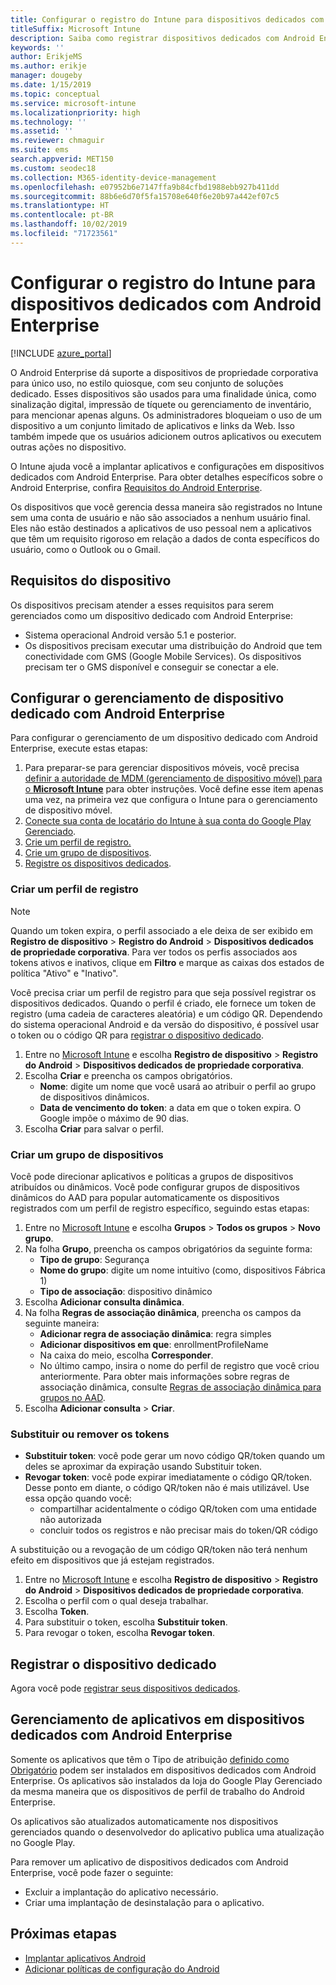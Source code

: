 ```yaml
---
title: Configurar o registro do Intune para dispositivos dedicados com Android Enterprise
titleSuffix: Microsoft Intune
description: Saiba como registrar dispositivos dedicados com Android Enterprise no Intune.
keywords: ''
author: ErikjeMS
ms.author: erikje
manager: dougeby
ms.date: 1/15/2019
ms.topic: conceptual
ms.service: microsoft-intune
ms.localizationpriority: high
ms.technology: ''
ms.assetid: ''
ms.reviewer: chmaguir
ms.suite: ems
search.appverid: MET150
ms.custom: seodec18
ms.collection: M365-identity-device-management
ms.openlocfilehash: e07952b6e7147ffa9b84cfbd1988ebb927b411dd
ms.sourcegitcommit: 88b6e6d70f5fa15708e640f6e20b97a442ef07c5
ms.translationtype: HT
ms.contentlocale: pt-BR
ms.lasthandoff: 10/02/2019
ms.locfileid: "71723561"
---
```

# <a name="set-up-intune-enrollment-of-android-enterprise-dedicated-devices"></a>Configurar o registro do Intune para dispositivos dedicados com Android Enterprise

[!INCLUDE [azure_portal](../includes/azure_portal.md)]

O Android Enterprise dá suporte a dispositivos de propriedade corporativa para único uso, no estilo quiosque, com seu conjunto de soluções dedicado. Esses dispositivos são usados para uma finalidade única, como sinalização digital, impressão de tíquete ou gerenciamento de inventário, para mencionar apenas alguns. Os administradores bloqueiam o uso de um dispositivo a um conjunto limitado de aplicativos e links da Web. Isso também impede que os usuários adicionem outros aplicativos ou executem outras ações no dispositivo.

O Intune ajuda você a implantar aplicativos e configurações em dispositivos dedicados com Android Enterprise. Para obter detalhes específicos sobre o Android Enterprise, confira [Requisitos do Android Enterprise](https://support.google.com/work/android/answer/6174145?hl=en&ref_topic=6151012).

Os dispositivos que você gerencia dessa maneira são registrados no Intune sem uma conta de usuário e não são associados a nenhum usuário final. Eles não estão destinados a aplicativos de uso pessoal nem a aplicativos que têm um requisito rigoroso em relação a dados de conta específicos do usuário, como o Outlook ou o Gmail.

## <a name="device-requirements"></a>Requisitos do dispositivo

Os dispositivos precisam atender a esses requisitos para serem gerenciados como um dispositivo dedicado com Android Enterprise:

- Sistema operacional Android versão 5.1 e posterior.
- Os dispositivos precisam executar uma distribuição do Android que tem conectividade com GMS (Google Mobile Services). Os dispositivos precisam ter o GMS disponível e conseguir se conectar a ele.

## <a name="set-up-android-enterprise-dedicated-device-management"></a>Configurar o gerenciamento de dispositivo dedicado com Android Enterprise

Para configurar o gerenciamento de um dispositivo dedicado com Android Enterprise, execute estas etapas:

1. Para preparar-se para gerenciar dispositivos móveis, você precisa [definir a autoridade de MDM (gerenciamento de dispositivo móvel) para o **Microsoft Intune**](../fundamentals/mdm-authority-set.md) para obter instruções. Você define esse item apenas uma vez, na primeira vez que configura o Intune para o gerenciamento de dispositivo móvel.
2. [Conecte sua conta de locatário do Intune à sua conta do Google Play Gerenciado](connect-intune-android-enterprise.md).
3. [Crie um perfil de registro.](#create-an-enrollment-profile)
4. [Crie um grupo de dispositivos](#create-a-device-group).
5. [Registre os dispositivos dedicados](#enroll-the-dedicated-devices).

### <a name="create-an-enrollment-profile"></a>Criar um perfil de registro

> [!NOTE]
> Quando um token expira, o perfil associado a ele deixa de ser exibido em **Registro de dispositivo** > **Registro do Android** > **Dispositivos dedicados de propriedade corporativa**. Para ver todos os perfis associados aos tokens ativos e inativos, clique em **Filtro** e marque as caixas dos estados de política "Ativo" e "Inativo". 

Você precisa criar um perfil de registro para que seja possível registrar os dispositivos dedicados. Quando o perfil é criado, ele fornece um token de registro (uma cadeia de caracteres aleatória) e um código QR. Dependendo do sistema operacional Android e da versão do dispositivo, é possível usar o token ou o código QR para [registrar o dispositivo dedicado](#enroll-the-dedicated-devices).

1. Entre no [Microsoft Intune](https://go.microsoft.com/fwlink/?linkid=2090973) e escolha **Registro de dispositivo** > **Registro do Android** > **Dispositivos dedicados de propriedade corporativa**.
2. Escolha **Criar** e preencha os campos obrigatórios.
    - **Nome**: digite um nome que você usará ao atribuir o perfil ao grupo de dispositivos dinâmicos.
    - **Data de vencimento do token**: a data em que o token expira. O Google impõe o máximo de 90 dias.
3. Escolha **Criar** para salvar o perfil.

### <a name="create-a-device-group"></a>Criar um grupo de dispositivos

Você pode direcionar aplicativos e políticas a grupos de dispositivos atribuídos ou dinâmicos. Você pode configurar grupos de dispositivos dinâmicos do AAD para popular automaticamente os dispositivos registrados com um perfil de registro específico, seguindo estas etapas:

1. Entre no [Microsoft Intune](https://go.microsoft.com/fwlink/?linkid=2090973) e escolha **Grupos** > **Todos os grupos** > **Novo grupo**.
2. Na folha **Grupo**, preencha os campos obrigatórios da seguinte forma:
    - **Tipo de grupo**: Segurança
    - **Nome do grupo**: digite um nome intuitivo (como, dispositivos Fábrica 1)
    - **Tipo de associação**: dispositivo dinâmico
3. Escolha **Adicionar consulta dinâmica**.
4. Na folha **Regras de associação dinâmica**, preencha os campos da seguinte maneira:
    - **Adicionar regra de associação dinâmica**: regra simples
    - **Adicionar dispositivos em que**: enrollmentProfileName
    - Na caixa do meio, escolha **Corresponder**.
    - No último campo, insira o nome do perfil de registro que você criou anteriormente.
    Para obter mais informações sobre regras de associação dinâmica, consulte [Regras de associação dinâmica para grupos no AAD](https://docs.microsoft.com/azure/active-directory/users-groups-roles/groups-dynamic-membership). 
5. Escolha **Adicionar consulta** > **Criar**.

### <a name="replace-or-remove-tokens"></a>Substituir ou remover os tokens

- **Substituir token**: você pode gerar um novo código QR/token quando um deles se aproximar da expiração usando Substituir token.
- **Revogar token**: você pode expirar imediatamente o código QR/token. Desse ponto em diante, o código QR/token não é mais utilizável. Use essa opção quando você:
  - compartilhar acidentalmente o código QR/token com uma entidade não autorizada
  - concluir todos os registros e não precisar mais do token/QR código

A substituição ou a revogação de um código QR/token não terá nenhum efeito em dispositivos que já estejam registrados.

1. Entre no [Microsoft Intune](https://go.microsoft.com/fwlink/?linkid=2090973) e escolha **Registro de dispositivo** > **Registro do Android** > **Dispositivos dedicados de propriedade corporativa**.
2. Escolha o perfil com o qual deseja trabalhar.
3. Escolha **Token**.
4. Para substituir o token, escolha **Substituir token**.
5. Para revogar o token, escolha **Revogar token**.

## <a name="enroll-the-dedicated-devices"></a>Registrar o dispositivo dedicado

Agora você pode [registrar seus dispositivos dedicados](android-dedicated-devices-fully-managed-enroll.md).

## <a name="managing-apps-on-android-enterprise-dedicated-devices"></a>Gerenciamento de aplicativos em dispositivos dedicados com Android Enterprise

Somente os aplicativos que têm o Tipo de atribuição [definido como Obrigatório](../apps/apps-deploy.md#assign-an-app) podem ser instalados em dispositivos dedicados com Android Enterprise. Os aplicativos são instalados da loja do Google Play Gerenciado da mesma maneira que os dispositivos de perfil de trabalho do Android Enterprise.

Os aplicativos são atualizados automaticamente nos dispositivos gerenciados quando o desenvolvedor do aplicativo publica uma atualização no Google Play.

Para remover um aplicativo de dispositivos dedicados com Android Enterprise, você pode fazer o seguinte:
- Excluir a implantação do aplicativo necessário.
- Criar uma implantação de desinstalação para o aplicativo.

## <a name="next-steps"></a>Próximas etapas
- [Implantar aplicativos Android](../apps/apps-deploy.md)
- [Adicionar políticas de configuração do Android](../configuration/device-profiles.md)
